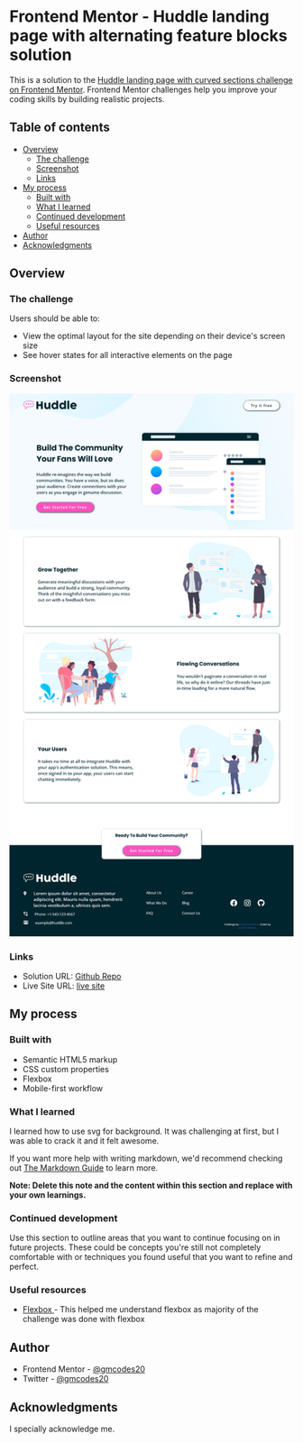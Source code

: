 # Frontend Mentor - Huddle landing page with alternating feature blocks solution

This is a solution to the [Huddle landing page with curved sections challenge on Frontend Mentor](https://www.frontendmentor.io/challenges/huddle-landing-page-with-curved-sections-5ca5ecd01e82137ec91a50f2). Frontend Mentor challenges help you improve your coding skills by building realistic projects.

## Table of contents

- [Overview](#overview)
  - [The challenge](#the-challenge)
  - [Screenshot](#screenshot)
  - [Links](#links)
- [My process](#my-process)
  - [Built with](#built-with)
  - [What I learned](#what-i-learned)
  - [Continued development](#continued-development)
  - [Useful resources](#useful-resources)
- [Author](#author)
- [Acknowledgments](#acknowledgments)

## Overview

### The challenge

Users should be able to:

- View the optimal layout for the site depending on their device's screen size
- See hover states for all interactive elements on the page

### Screenshot

![](./screenshot.png)

### Links

- Solution URL: [Github Repo](https://github.com/gmcodes20/front-end-mentor-huddle-ch)
- Live Site URL: [ live site ](https://gmcodes20.github.io/front-end-mentor-huddle-ch/)

## My process

### Built with

- Semantic HTML5 markup
- CSS custom properties
- Flexbox
- Mobile-first workflow

### What I learned

I learned how to use svg for background. It was challenging at first, but I was able to crack it and it felt awesome.

If you want more help with writing markdown, we'd recommend checking out [The Markdown Guide](https://www.markdownguide.org/) to learn more.

**Note: Delete this note and the content within this section and replace with your own learnings.**

### Continued development

Use this section to outline areas that you want to continue focusing on in future projects. These could be concepts you're still not completely comfortable with or techniques you found useful that you want to refine and perfect.

### Useful resources

- [Flexbox ](https://www.flexbox.io) - This helped me understand flexbox as majority of the challenge was done with flexbox

## Author

- Frontend Mentor - [@gmcodes20](https://www.frontendmentor.io/profile/gmcodes20)
- Twitter - [@gmcodes20](https://twitter.com/gmcodes20?s=20)

## Acknowledgments

I specially acknowledge me.
